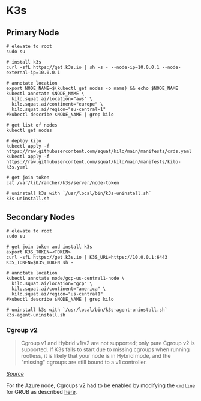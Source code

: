 # K3s

## Primary Node

```shell
# elevate to root
sudo su

# install k3s
curl -sfL https://get.k3s.io | sh -s - --node-ip=10.0.0.1 --node-external-ip=10.0.0.1

# annotate location
export NODE_NAME=$(kubectl get nodes -o name) && echo $NODE_NAME
kubectl annotate $NODE_NAME \
  kilo.squat.ai/location="aws" \
  kilo.squat.ai/continent="europe" \
  kilo.squat.ai/region="eu-central-1"
#kubectl describe $NODE_NAME | grep kilo

# get list of nodes
kubectl get nodes

# deploy kilo
kubectl apply -f https://raw.githubusercontent.com/squat/kilo/main/manifests/crds.yaml
kubectl apply -f https://raw.githubusercontent.com/squat/kilo/main/manifests/kilo-k3s.yaml

# get join token
cat /var/lib/rancher/k3s/server/node-token

# uninstall k3s with `/usr/local/bin/k3s-uninstall.sh`
k3s-uninstall.sh
```

## Secondary Nodes

```shell
# elevate to root
sudo su

# get join token and install k3s
export K3S_TOKEN=<TOKEN>
curl -sfL https://get.k3s.io | K3S_URL=https://10.0.0.1:6443 K3S_TOKEN=$K3S_TOKEN sh -

# annotate location
kubectl annotate node/gcp-us-central1-node \
  kilo.squat.ai/location="gcp" \
  kilo.squat.ai/continent="america" \
  kilo.squat.ai/region="us-central1"
#kubectl describe $NODE_NAME | grep kilo

# uninstall k3s with `/usr/local/bin/k3s-agent-uninstall.sh`
k3s-agent-uninstall.sh
```

### Cgroup v2

> Cgroup v1 and Hybrid v1/v2 are not supported; only pure Cgroup v2 is supported. If K3s fails to start due to missing cgroups when running rootless, it is likely that your node is in Hybrid mode, and the "missing" cgroups are still bound to a v1 controller.

_[Source](https://docs.k3s.io/advanced#known-issues-with-rootless-mode)_

For the Azure node, Cgroups v2 had to be enabled by modifying the `cmdline` for GRUB as described [here](https://sleeplessbeastie.eu/2021/09/10/how-to-enable-control-group-v2/).
